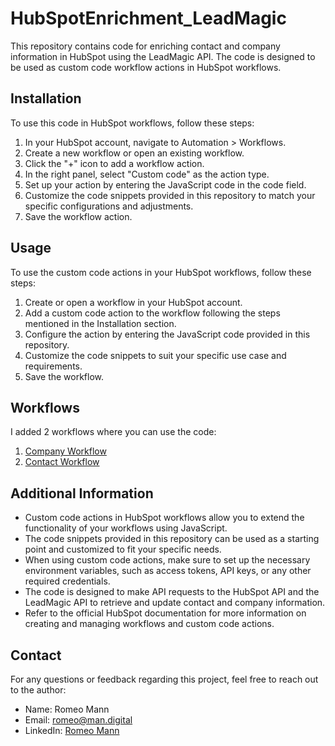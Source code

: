 # HubSpotEnrichment_LeadMagic

This repository contains code for enriching contact and company information in HubSpot using the LeadMagic API. The code is designed to be used as custom code workflow actions in HubSpot workflows.

## Installation

To use this code in HubSpot workflows, follow these steps:

1. In your HubSpot account, navigate to Automation > Workflows.
2. Create a new workflow or open an existing workflow.
3. Click the "+" icon to add a workflow action.
4. In the right panel, select "Custom code" as the action type.
5. Set up your action by entering the JavaScript code in the code field.
6. Customize the code snippets provided in this repository to match your specific configurations and adjustments.
7. Save the workflow action.

## Usage

To use the custom code actions in your HubSpot workflows, follow these steps:

1. Create or open a workflow in your HubSpot account.
2. Add a custom code action to the workflow following the steps mentioned in the Installation section.
3. Configure the action by entering the JavaScript code provided in this repository.
4. Customize the code snippets to suit your specific use case and requirements.
5. Save the workflow.

## Workflows

I added 2 workflows where you can use the code:

1. [Company Workflow](https://github.com/romeoman/HubSpotEnrichement_LeadMagic/blob/main/DI.06%20-%20Enrich%20Company%20with%20Third-Party%20Data%20.png)
2. [Contact Workflow](https://github.com/romeoman/HubSpotEnrichement_LeadMagic/blob/main/DI.05%20-%20Enrich%20Contacts%20with%20Third-Party%20Data%20.png)

## Additional Information

- Custom code actions in HubSpot workflows allow you to extend the functionality of your workflows using JavaScript.
- The code snippets provided in this repository can be used as a starting point and customized to fit your specific needs.
- When using custom code actions, make sure to set up the necessary environment variables, such as access tokens, API keys, or any other required credentials.
- The code is designed to make API requests to the HubSpot API and the LeadMagic API to retrieve and update contact and company information.
- Refer to the official HubSpot documentation for more information on creating and managing workflows and custom code actions.

## Contact

For any questions or feedback regarding this project, feel free to reach out to the author:

- Name: Romeo Mann
- Email: romeo@man.digital
- LinkedIn: [Romeo Mann](https://www.linkedin.com/in/romeoman/)
